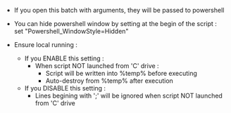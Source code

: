 - If you open this batch with arguments, they will be passed to powershell

- You can hide powershell window by setting at the begin of the script : set "Powershell_WindowStyle=Hidden"

- Ensure local running :
   - If you ENABLE this setting :
      - When script NOT launched from 'C' drive :
          - Script will be written into %temp% before executing
          - Auto-destroy from %temp% after execution
   - If you DISABLE this setting :
      - Lines begining with ';' will be ignored when script NOT launched from 'C' drive
